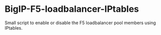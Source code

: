 # BigIP-F5-loadbalancer-IPtables
Small script to enable or disable the F5 loadbalancer pool members using IPtables.
